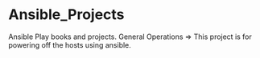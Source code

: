 # Ansible_Projects
Ansible Play books and projects.
General Operations => This project is for powering off the hosts using ansible.
